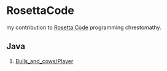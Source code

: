 # RosettaCode
my contribution to [Rosetta Code](https://rosettacode.org/) programming chrestomathy.

## Java
1. [Bulls_and_cows/Player](https://rosettacode.org/wiki/Bulls_and_cows/Player#Java)
